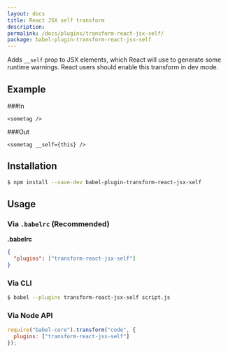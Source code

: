 ```yaml
---
layout: docs
title: React JSX self transform
description:
permalink: /docs/plugins/transform-react-jsx-self/
package: babel-plugin-transform-react-jsx-self
---
```


Adds `__self` prop to JSX elements, which React will use to generate some runtime warnings. 
React users should enable this transform in dev mode.

## Example

###In

```
<sometag />
```
###Out

```
<sometag __self={this} />
```

## Installation

```sh
$ npm install --save-dev babel-plugin-transform-react-jsx-self
```

## Usage

### Via `.babelrc` (Recommended)

**.babelrc**

```json
{
  "plugins": ["transform-react-jsx-self"]
}
```

### Via CLI

```sh
$ babel --plugins transform-react-jsx-self script.js
```

### Via Node API

```javascript
require("babel-core").transform("code", {
  plugins: ["transform-react-jsx-self"]
});
```
